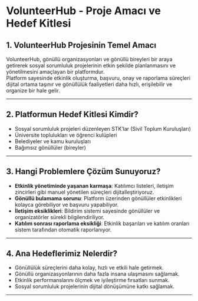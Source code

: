 # VolunteerHub - Proje Amacı ve Hedef Kitlesi

## 1. VolunteerHub Projesinin Temel Amacı

VolunteerHub, gönüllü organizasyonları ve gönüllü bireyleri bir araya getirerek sosyal sorumluluk projelerinin etkin şekilde planlanmasını ve yönetilmesini amaçlayan bir platformdur.  
Platform sayesinde etkinlik oluşturma, başvuru, onay ve raporlama süreçleri dijital ortama taşınır ve gönüllülük faaliyetleri daha hızlı, erişilebilir ve organize bir hale gelir.

---

## 2. Platformun Hedef Kitlesi Kimdir?

- Sosyal sorumluluk projeleri düzenleyen STK’lar (Sivil Toplum Kuruluşları)
- Üniversite toplulukları ve öğrenci kulüpleri
- Belediyeler ve kamu kuruluşları
- Bağımsız gönüllüler (bireyler)

---

## 3. Hangi Problemlere Çözüm Sunuyoruz?

- **Etkinlik yönetiminde yaşanan karmaşa**: Katılımcı listeleri, iletişim zincirleri gibi manuel yönetilen süreçleri dijitalleştiriyoruz.
- **Gönüllü bulamama sorunu**: Platform üzerinden gönüllüler etkinlikleri kolayca görebiliyor ve başvuru yapabiliyor.
- **İletişim eksiklikleri**: Bildirim sistemi sayesinde gönüllüler ve organizatörler sürekli bilgilendiriliyor.
- **Katılım sonrası raporlama eksikliği**: Etkinlik başarıları ve katılım oranları sistem tarafından otomatik raporlanıyor.

---

## 4. Ana Hedeflerimiz Nelerdir?

- Gönüllülük süreçlerini daha kolay, hızlı ve etkili hale getirmek.
- Gönüllü organizasyonlarının daha fazla insana ulaşmasını sağlamak.
- Etkinlik performanslarını ölçmek ve iyileştirme fırsatları sunmak.
- Sosyal sorumluluk projelerinin dijital dönüşümüne katkı sağlamak.

---

